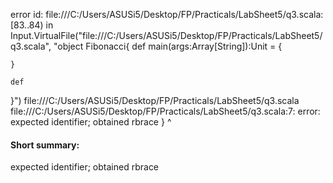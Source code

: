 error id: file:///C:/Users/ASUSi5/Desktop/FP/Practicals/LabSheet5/q3.scala:[83..84) in Input.VirtualFile("file:///C:/Users/ASUSi5/Desktop/FP/Practicals/LabSheet5/q3.scala", "object Fibonacci{
    def main(args:Array[String]):Unit = {

    }

    def 
}")
file:///C:/Users/ASUSi5/Desktop/FP/Practicals/LabSheet5/q3.scala
file:///C:/Users/ASUSi5/Desktop/FP/Practicals/LabSheet5/q3.scala:7: error: expected identifier; obtained rbrace
}
^
#### Short summary: 

expected identifier; obtained rbrace